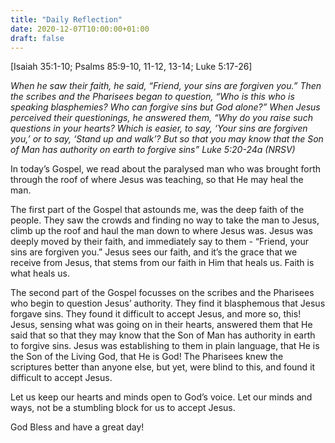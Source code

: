 ```yaml
---
title: "Daily Reflection"
date: 2020-12-07T10:00:00+01:00
draft: false
---
```


[Isaiah 35:1-10; Psalms 85:9-10, 11-12, 13-14; Luke 5:17-26]

_When he saw their faith, he said, “Friend, your sins are forgiven you.” Then the scribes and the Pharisees began to question, “Who is this who is speaking blasphemies? Who can forgive sins but God alone?” When Jesus perceived their questionings, he answered them, “Why do you raise such questions in your hearts? Which is easier, to say, ‘Your sins are forgiven you,’ or to say, ‘Stand up and walk’? But so that you may know that the Son of Man has authority on earth to forgive sins” Luke 5:20-24a (NRSV)_

In today’s Gospel, we read about the paralysed man who was brought forth through the roof of where Jesus was teaching, so that He may heal the man.

The first part of the Gospel that astounds me, was the deep faith of the people. They saw the crowds and finding no way to take the man to Jesus, climb up the roof and haul the man down to where Jesus was. Jesus was deeply moved by their faith, and immediately say to them - “Friend, your sins are forgiven you.” Jesus sees our faith, and it’s the grace that we receive from Jesus, that stems from our faith in Him that heals us. Faith is what heals us.

The second part of the Gospel focusses on the scribes and the Pharisees who begin to question Jesus’ authority. They find it blasphemous that Jesus forgave sins. They found it difficult to accept Jesus, and more so, this! Jesus, sensing what was going on in their hearts, answered them that He said that so that they may know that the Son of Man has authority in earth to forgive sins. Jesus was establishing to them in plain language, that He is the Son of the Living God, that He is God! The Pharisees knew the scriptures better than anyone else, but yet, were blind to this, and found it difficult to accept Jesus.

Let us keep our hearts and minds open to God’s voice. Let our minds and ways, not be a stumbling block for us to accept Jesus.

God Bless and have a great day!